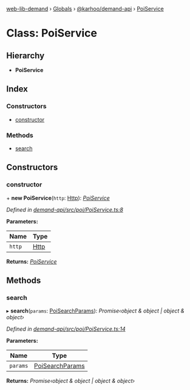 [web-lib-demand](../README.md) › [Globals](../globals.md) › [@karhoo/demand-api](../modules/_karhoo_demand_api.md) › [PoiService](_karhoo_demand_api.poiservice.md)

# Class: PoiService

## Hierarchy

* **PoiService**

## Index

### Constructors

* [constructor](_karhoo_demand_api.poiservice.md#constructor)

### Methods

* [search](_karhoo_demand_api.poiservice.md#search)

## Constructors

###  constructor

\+ **new PoiService**(`http`: [Http](../interfaces/_karhoo_demand_api.http.md)): *[PoiService](_karhoo_demand_api.poiservice.md)*

*Defined in [demand-api/src/poi/PoiService.ts:8](https://github.com/karhoo/web-lib-demand/blob/4e5326f/packages/demand-api/src/poi/PoiService.ts#L8)*

**Parameters:**

Name | Type |
------ | ------ |
`http` | [Http](../interfaces/_karhoo_demand_api.http.md) |

**Returns:** *[PoiService](_karhoo_demand_api.poiservice.md)*

## Methods

###  search

▸ **search**(`params`: [PoiSearchParams](../modules/_karhoo_demand_api.md#poisearchparams)): *Promise‹object & object | object & object›*

*Defined in [demand-api/src/poi/PoiService.ts:14](https://github.com/karhoo/web-lib-demand/blob/4e5326f/packages/demand-api/src/poi/PoiService.ts#L14)*

**Parameters:**

Name | Type |
------ | ------ |
`params` | [PoiSearchParams](../modules/_karhoo_demand_api.md#poisearchparams) |

**Returns:** *Promise‹object & object | object & object›*

